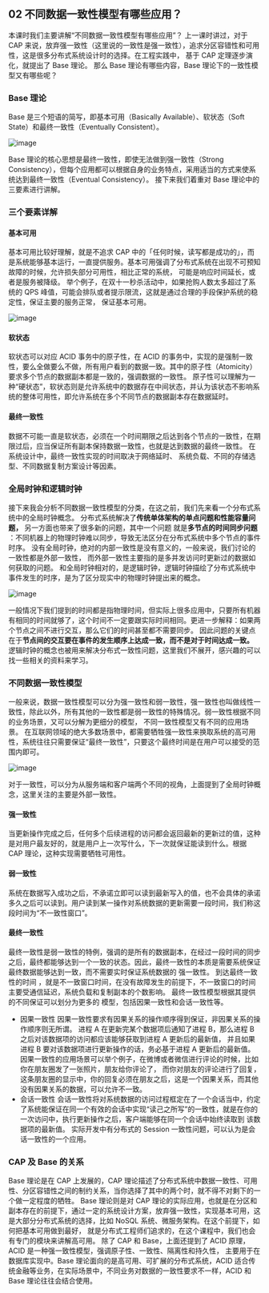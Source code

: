 ## 02 不同数据一致性模型有哪些应用？
本课时我们主要讲解“不同数据一致性模型有哪些应用”？ 上一课时讲过，对于 CAP 来说，放弃强一致性（这里说的一致性是强一致性），追求分区容错性和可用性，这是很多分布式系统设计时的选择。在工程实践中，
基于 CAP 定理逐步演化，就提出了 Base 理论。 那么 Base 理论有哪些内容，Base 理论下的一致性模型又有哪些呢？
### Base 理论
Base 是三个短语的简写，即基本可用（Basically Available）、软状态（Soft State）和最终一致性（Eventually Consistent）。

![image](https://user-images.githubusercontent.com/6757408/149781613-43a9aeef-3928-4aea-a973-c71f5d8679b7.png)

Base 理论的核心思想是最终一致性，即使无法做到强一致性（Strong Consistency），但每个应用都可以根据自身的业务特点，采用适当的方式来使系统达到最终一致性（Eventual Consistency）。 接下来我们着重对 Base 理论中的三要素进行讲解。

### 三个要素详解
#### 基本可用
基本可用比较好理解，就是不追求 CAP 中的「任何时候，读写都是成功的」，而是系统能够基本运行，一直提供服务。基本可用强调了分布式系统在出现不可预知故障的时候，允许损失部分可用性，相比正常的系统，
可能是响应时间延长，或者是服务被降级。 举个例子，在双十一秒杀活动中，如果抢购人数太多超过了系统的 QPS 峰值，可能会排队或者提示限流，这就是通过合理的手段保护系统的稳定性，保证主要的服务正常，
保证基本可用。

![image](https://user-images.githubusercontent.com/6757408/149781687-63ce6b49-07d3-4986-a61f-192346dc5ba0.png)

#### 软状态
软状态可以对应 ACID 事务中的原子性，在 ACID 的事务中，实现的是强制一致性，要么全做要么不做，所有用户看到的数据一致。其中的原子性（Atomicity）要求多个节点的数据副本都是一致的，强调数据的一致性。
原子性可以理解为一种“硬状态”，软状态则是允许系统中的数据存在中间状态，并认为该状态不影响系统的整体可用性，即允许系统在多个不同节点的数据副本存在数据延时。
#### 最终一致性
数据不可能一直是软状态，必须在一个时间期限之后达到各个节点的一致性，在期限过后，应当保证所有副本保持数据一致性，也就是达到数据的最终一致性。 在系统设计中，最终一致性实现的时间取决于网络延时、
系统负载、不同的存储选型、不同数据复制方案设计等因素。
### 全局时钟和逻辑时钟
接下来我会分析不同数据一致性模型的分类，在这之前，我们先来看一个分布式系统中的全局时钟概念。 分布式系统解决了**传统单体架构的单点问题和性能容量问题，** 另一方面也带来了很多新的问题，其中一个问题
就是**多节点的时间同步问题** ：不同机器上的物理时钟难以同步，导致无法区分在分布式系统中多个节点的事件时序。 没有全局时钟，绝对的内部一致性是没有意义的，一般来说，我们讨论的一致性都是外部一致性，
而外部一致性主要指的是多并发访问时更新过的数据如何获取的问题。 和全局时钟相对的，是逻辑时钟，逻辑时钟描绘了分布式系统中事件发生的时序，是为了区分现实中的物理时钟提出来的概念。

![image](https://user-images.githubusercontent.com/6757408/149781965-f29d27ca-067a-4958-a9e5-2aa3266aa12f.png)

一般情况下我们提到的时间都是指物理时间，但实际上很多应用中，只要所有机器有相同的时间就够了，这个时间不一定要跟实际时间相同。更进一步解释：如果两个节点之间不进行交互，那么它们的时间甚至都不需要同步。
因此问题的关键点在于**节点间的交互要在事件的发生顺序上达成一致，而不是对于时间达成一致。** 逻辑时钟的概念也被用来解决分布式一致性问题，这里我们不展开，感兴趣的可以找一些相关的资料来学习。

### 不同数据一致性模型
一般来说，数据一致性模型可以分为强一致性和弱一致性，强一致性也叫做线性一致性，除此以外，所有其他的一致性都是弱一致性的特殊情况。弱一致性根据不同的业务场景，又可以分解为更细分的模型，
不同一致性模型又有不同的应用场景。 在互联网领域的绝大多数场景中，都需要牺牲强一致性来换取系统的高可用性，系统往往只需要保证“最终一致性”，只要这个最终时间是在用户可以接受的范围内即可。

![image](https://user-images.githubusercontent.com/6757408/149782163-9904395a-67c0-40ff-acbf-0a317fc8871d.png)

对于一致性，可以分为从服务端和客户端两个不同的视角，上面提到了全局时钟概念，这里关注的主要是外部一致性。
#### 强一致性
当更新操作完成之后，任何多个后续进程的访问都会返回最新的更新过的值，这种是对用户最友好的，就是用户上一次写什么，下一次就保证能读到什么。根据 CAP 理论，这种实现需要牺牲可用性。
#### 弱一致性
系统在数据写入成功之后，不承诺立即可以读到最新写入的值，也不会具体的承诺多久之后可以读到。用户读到某一操作对系统数据的更新需要一段时间，我们称这段时间为“不一致性窗口”。
#### 最终一致性
最终一致性是弱一致性的特例，强调的是所有的数据副本，在经过一段时间的同步之后，最终都能够达到一个一致的状态。因此，最终一致性的本质是需要系统保证最终数据能够达到一致，而不需要实时保证系统数据的
强一致性。 到达最终一致性的时间 ，就是不一致窗口时间，在没有故障发生的前提下，不一致窗口的时间主要受通信延迟，系统负载和复制副本的个数影响。 最终一致性模型根据其提供的不同保证可以划分为更多的
模型，包括因果一致性和会话一致性等。
* 因果一致性
因果一致性要求有因果关系的操作顺序得到保证，非因果关系的操作顺序则无所谓。 进程 A 在更新完某个数据项后通知了进程 B，那么进程 B 之后对该数据项的访问都应该能够获取到进程 A 更新后的最新值，
并且如果进程 B 要对该数据项进行更新操作的话，务必基于进程 A 更新后的最新值。 因果一致性的应用场景可以举个例子，在微博或者微信进行评论的时候，比如你在朋友圈发了一张照片，朋友给你评论了，
而你对朋友的评论进行了回复，这条朋友圈的显示中，你的回复必须在朋友之后，这是一个因果关系，而其他没有因果关系的数据，可以允许不一致。
* 会话一致性
会话一致性将对系统数据的访问过程框定在了一个会话当中，约定了系统能保证在同一个有效的会话中实现“读己之所写”的一致性，就是在你的一次访问中，执行更新操作之后，客户端能够在同一个会话中始终读取到
该数据项的最新值。 实际开发中有分布式的 Session 一致性问题，可以认为是会话一致性的一个应用。
### CAP 及 Base 的关系
Base 理论是在 CAP 上发展的，CAP 理论描述了分布式系统中数据一致性、可用性、分区容错性之间的制约关系，当你选择了其中的两个时，就不得不对剩下的一个做一定程度的牺牲。 Base 理论则是对 CAP 
理论的实际应用，也就是在分区和副本存在的前提下，通过一定的系统设计方案，放弃强一致性，实现基本可用，这是大部分分布式系统的选择，比如 NoSQL 系统、微服务架构。在这个前提下，如何把基本可用做到最好，
就是分布式工程师们追求的，在这个课程中，我们也会有专门的模块来讲解高可用。 除了 CAP 和 Base，上面还提到了 ACID 原理，ACID 是一种强一致性模型，强调原子性、一致性、隔离性和持久性，
主要用于在数据库实现中。Base 理论面向的是高可用、可扩展的分布式系统，ACID 适合传统金融等业务，在实际场景中，不同业务对数据的一致性要求不一样，ACID 和 Base 理论往往会结合使用。


